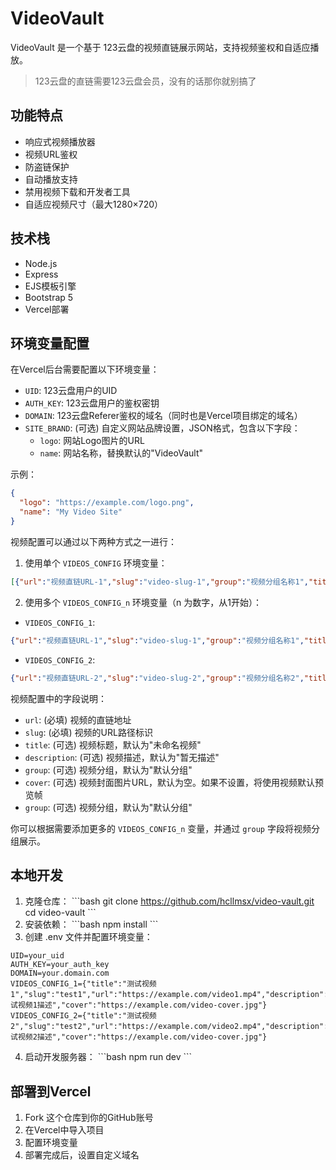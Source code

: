 # VideoVault

VideoVault 是一个基于 123云盘的视频直链展示网站，支持视频鉴权和自适应播放。

> 123云盘的直链需要123云盘会员，没有的话那你就别搞了

## 功能特点

- 响应式视频播放器
- 视频URL鉴权
- 防盗链保护
- 自动播放支持
- 禁用视频下载和开发者工具
- 自适应视频尺寸（最大1280×720）

## 技术栈

- Node.js
- Express
- EJS模板引擎
- Bootstrap 5
- Vercel部署

## 环境变量配置

在Vercel后台需要配置以下环境变量：

- `UID`: 123云盘用户的UID
- `AUTH_KEY`: 123云盘用户的鉴权密钥
- `DOMAIN`: 123云盘Referer鉴权的域名（同时也是Vercel项目绑定的域名）
- `SITE_BRAND`: (可选) 自定义网站品牌设置，JSON格式，包含以下字段：
  - `logo`: 网站Logo图片的URL
  - `name`: 网站名称，替换默认的"VideoVault"

示例：
```json
{
  "logo": "https://example.com/logo.png",
  "name": "My Video Site"
}
```

视频配置可以通过以下两种方式之一进行：

1. 使用单个 `VIDEOS_CONFIG` 环境变量：

```json
[{"url":"视频直链URL-1","slug":"video-slug-1","group":"视频分组名称1","title":"视频标题1","description":"视频描述1","cover":"https://example.com/video-cover.jpg"},{"url":"视频直链URL-2","slug":"video-slug-2","group":"视频分组名称2","title":"视频标题2","description":"视频描述2","cover":"https://example.com/video-cover.jpg"}]
```

2. 使用多个 `VIDEOS_CONFIG_n` 环境变量（n 为数字，从1开始）：

- `VIDEOS_CONFIG_1`:

```json
{"url":"视频直链URL-1","slug":"video-slug-1","group":"视频分组名称1","title":"视频标题1","description":"视频描述1","cover":"https://example.com/video-cover.jpg"}
```

- `VIDEOS_CONFIG_2`:

```json
{"url":"视频直链URL-2","slug":"video-slug-2","group":"视频分组名称2","title":"视频标题2","description":"视频描述2","cover":"https://example.com/video-cover.jpg"}
```

视频配置中的字段说明：

- `url`: (必填) 视频的直链地址
- `slug`: (必填) 视频的URL路径标识
- `title`: (可选) 视频标题，默认为"未命名视频"
- `description`: (可选) 视频描述，默认为"暂无描述"
- `group`: (可选) 视频分组，默认为"默认分组"
- `cover`: (可选) 视频封面图片URL，默认为空。如果不设置，将使用视频默认预览帧
- `group`: (可选) 视频分组，默认为"默认分组"

你可以根据需要添加更多的 `VIDEOS_CONFIG_n` 变量，并通过 `group` 字段将视频分组展示。

## 本地开发

1. 克隆仓库：
   \`\`\`bash
   git clone https://github.com/hcllmsx/video-vault.git
   cd video-vault
   \`\`\`
2. 安装依赖：
   \`\`\`bash
   npm install
   \`\`\`
3. 创建 .env 文件并配置环境变量：

```
UID=your_uid
AUTH_KEY=your_auth_key
DOMAIN=your.domain.com
VIDEOS_CONFIG_1={"title":"测试视频1","slug":"test1","url":"https://example.com/video1.mp4","description":"测试视频1描述","cover":"https://example.com/video-cover.jpg"}
VIDEOS_CONFIG_2={"title":"测试视频2","slug":"test2","url":"https://example.com/video2.mp4","description":"测试视频2描述","cover":"https://example.com/video-cover.jpg"}
```

4. 启动开发服务器：
   \`\`\`bash
   npm run dev
   \`\`\`

## 部署到Vercel

1. Fork 这个仓库到你的GitHub账号
2. 在Vercel中导入项目
3. 配置环境变量
4. 部署完成后，设置自定义域名
